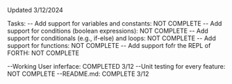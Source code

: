 Updated 3/12/2024

Tasks:
-- Add support for variables and constants: NOT COMPLETE
-- Add support for conditions (boolean expressions): NOT COMPLETE
-- Add support for conditionals (e.g., if-else) and loops: NOT COMPLETE
-- Add support for functions: NOT COMPLETE
-- Add support fofr the REPL of FORTH: NOT COMPLETE

--Working User inferface: COMPLETED 3/12
--Unit testing for every feature: NOT COMPLETE 
--README.md: COMPLETE 3/12